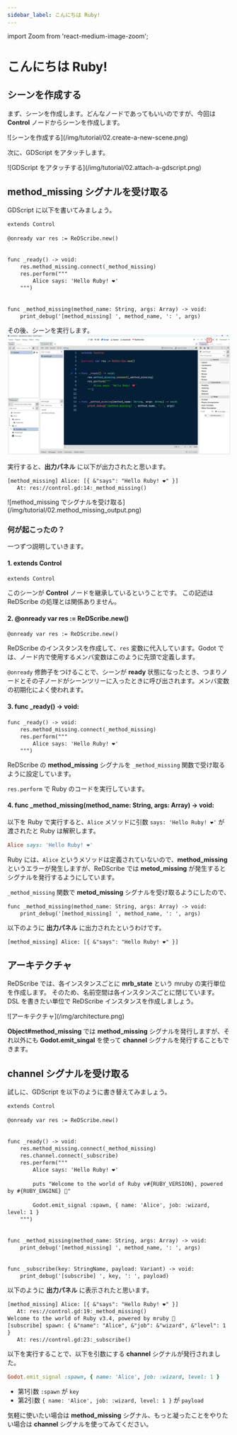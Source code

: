 ```yaml
---
sidebar_label: こんにちは Ruby!
---
```

import Zoom from 'react-medium-image-zoom';

# こんにちは Ruby!

## シーンを作成する

まず、シーンを作成します。どんなノードであってもいいのですが、今回は **Control** ノードからシーンを作成します。

<Zoom>
![シーンを作成する](/img/tutorial/02.create-a-new-scene.png)
</Zoom>

次に、GDScript をアタッチします。

<Zoom>
![GDScript をアタッチする](/img/tutorial/02.attach-a-gdscript.png)
</Zoom>


## method_missing シグナルを受け取る

GDScript に以下を書いてみましょう。

```gdscript
extends Control

@onready var res := ReDScribe.new()


func _ready() -> void:
	res.method_missing.connect(_method_missing)
	res.perform("""
		Alice says: 'Hello Ruby! ❤'
	""")


func _method_missing(method_name: String, args: Array) -> void:
	print_debug('[method_missing] ', method_name, ': ', args)

```

その後、シーンを実行します。
<Zoom>
![method_missing でシグナルを受け取る](/img/tutorial/02.method_missing.png)
</Zoom>

実行すると、**出力パネル** に以下が出力されたと思います。
```
[method_missing] Alice: [{ &"says": "Hello Ruby! ❤" }]
   At: res://control.gd:14:_method_missing()
```
<Zoom>
![method_missing でシグナルを受け取る](/img/tutorial/02.method_missing_output.png)
</Zoom>


### 何が起こったの？

一つずつ説明していきます。

#### 1. extends Control

```gdscript
extends Control
```
このシーンが **Control** ノードを継承しているということです。
この記述は ReDScribe の処理とは関係ありません。


#### 2. @onready var res := ReDScribe.new()

```gdscript
@onready var res := ReDScribe.new()
```
ReDScribe のインスタンスを作成して、`res` 変数に代入しています。Godot では、ノード内で使用するメンバ変数はこのように先頭で定義します。

`@onready` 修飾子をつけることで、シーンが **ready** 状態になったとき、つまりノードとその子ノードがシーンツリーに入ったときに呼び出されます。メンバ変数の初期化によく使われます。


#### 3. func _ready() -> void:

```gdscript
func _ready() -> void:
	res.method_missing.connect(_method_missing)
	res.perform("""
		Alice says: 'Hello Ruby! ❤'
	""")
```

ReDScribe の **method_missing** シグナルを `_method_missing` 関数で受け取るように設定しています。

`res.perform` で Ruby のコードを実行しています。


#### 4. func _method_missing(method_name: String, args: Array) -> void:

以下を Ruby で実行すると、`Alice` メソッドに引数 `says: 'Hello Ruby! ❤'` が渡されたと Ruby は解釈します。
```ruby
Alice says: 'Hello Ruby! ❤'
```

Ruby には、`Alice` というメソッドは定義されていないので、**method_missing** というエラーが発生しますが、ReDScribe では **metod_missing** が発生するとシグナルを発行するようにしています。

`_method_missing` 関数で **metod_missing** シグナルを受け取るようにしたので、
```gdscript
func _method_missing(method_name: String, args: Array) -> void:
	print_debug('[method_missing] ', method_name, ': ', args)
```
以下のように **出力パネル** に出力されたというわけです。
```
[method_missing] Alice: [{ &"says": "Hello Ruby! ❤" }]
```


## アーキテクチャ

ReDScribe では、各インスタンスごとに **mrb_state** という mruby の実行単位を作成します。
そのため、名前空間は各インスタンスごとに閉じています。
DSL を書きたい単位で ReDScribe インスタンスを作成しましょう。

<Zoom>
![アーキテクチャ](/img/architecture.png)
</Zoom>

**Object#method_missing** では **method_missing** シグナルを発行しますが、それ以外にも **Godot.emit_singal** を使って **channel** シグナルを発行することもできます。


## channel シグナルを受け取る

試しに、GDScript を以下のように書き替えてみましょう。
```gdscript
extends Control

@onready var res := ReDScribe.new()


func _ready() -> void:
	res.method_missing.connect(_method_missing)
	res.channel.connect(_subscribe)
	res.perform("""
		Alice says: 'Hello Ruby! ❤'

		puts "Welcome to the world of Ruby v#{RUBY_VERSION}, powered by #{RUBY_ENGINE} 💎"

		Godot.emit_signal :spawn, { name: 'Alice', job: :wizard, level: 1 }
	""")


func _method_missing(method_name: String, args: Array) -> void:
	print_debug('[method_missing] ', method_name, ': ', args)


func _subscribe(key: StringName, payload: Variant) -> void:
	print_debug('[subscribe] ', key, ': ', payload)

```

以下のように **出力パネル** に表示されたと思います。

```
[method_missing] Alice: [{ &"says": "Hello Ruby! ❤" }]
   At: res://control.gd:19:_method_missing()
Welcome to the world of Ruby v3.4, powered by mruby 💎
[subscribe] spawn: { &"name": "Alice", &"job": &"wizard", &"level": 1 }
   At: res://control.gd:23:_subscribe()
```

以下を実行することで、以下を引数にする **channel** シグナルが発行されました。
```ruby
Godot.emit_signal :spawn, { name: 'Alice', job: :wizard, level: 1 }
```
* 第1引数 `:spawn` が `key`
* 第2引数 `{ name: 'Alice', job: :wizard, level: 1 }` が `payload`


気軽に使いたい場合は **method_missing** シグナル、もっと凝ったことをやりたい場合は **channel** シグナルを使ってみてください。



